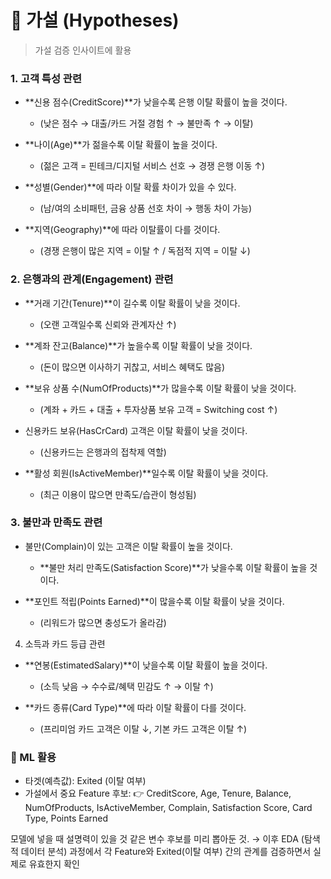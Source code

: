 # 📌 가설 (Hypotheses)
> 가설 검증 인사이트에 활용

### 1. 고객 특성 관련

- **신용 점수(CreditScore)**가 낮을수록 은행 이탈 확률이 높을 것이다.
  - (낮은 점수 → 대출/카드 거절 경험 ↑ → 불만족 ↑ → 이탈)

- **나이(Age)**가 젊을수록 이탈 확률이 높을 것이다.
  - (젊은 고객 = 핀테크/디지털 서비스 선호 → 경쟁 은행 이동 ↑)

- **성별(Gender)**에 따라 이탈 확률 차이가 있을 수 있다.
  - (남/여의 소비패턴, 금융 상품 선호 차이 → 행동 차이 가능)

- **지역(Geography)**에 따라 이탈률이 다를 것이다.
  - (경쟁 은행이 많은 지역 = 이탈 ↑ / 독점적 지역 = 이탈 ↓)

### 2. 은행과의 관계(Engagement) 관련

- **거래 기간(Tenure)**이 길수록 이탈 확률이 낮을 것이다.
  - (오랜 고객일수록 신뢰와 관계자산 ↑)

- **계좌 잔고(Balance)**가 높을수록 이탈 확률이 낮을 것이다.
  - (돈이 많으면 이사하기 귀찮고, 서비스 혜택도 많음)

- **보유 상품 수(NumOfProducts)**가 많을수록 이탈 확률이 낮을 것이다.
  - (계좌 + 카드 + 대출 + 투자상품 보유 고객 = Switching cost ↑)

- 신용카드 보유(HasCrCard) 고객은 이탈 확률이 낮을 것이다.
  - (신용카드는 은행과의 접착제 역할)

- **활성 회원(IsActiveMember)**일수록 이탈 확률이 낮을 것이다.
  - (최근 이용이 많으면 만족도/습관이 형성됨)

### 3. 불만과 만족도 관련

- 불만(Complain)이 있는 고객은 이탈 확률이 높을 것이다.
  - **불만 처리 만족도(Satisfaction Score)**가 낮을수록 이탈 확률이 높을 것이다.

- **포인트 적립(Points Earned)**이 많을수록 이탈 확률이 낮을 것이다.
  - (리워드가 많으면 충성도가 올라감)

4. 소득과 카드 등급 관련

- **연봉(EstimatedSalary)**이 낮을수록 이탈 확률이 높을 것이다.
  - (소득 낮음 → 수수료/혜택 민감도 ↑ → 이탈 ↑)

- **카드 종류(Card Type)**에 따라 이탈 확률이 다를 것이다.
  - (프리미엄 카드 고객은 이탈 ↓, 기본 카드 고객은 이탈 ↑)

### 📌 ML 활용

- 타겟(예측값): Exited (이탈 여부)
- 가설에서 중요 Feature 후보:
👉 CreditScore, Age, Tenure, Balance, NumOfProducts, IsActiveMember, Complain, Satisfaction Score, Card Type, Points Earned

모델에 넣을 때 설명력이 있을 것 같은 변수 후보를 미리 뽑아둔 것.
→ 이후 EDA (탐색적 데이터 분석) 과정에서 각 Feature와 Exited(이탈 여부) 간의 관계를 검증하면서 실제로 유효한지 확인